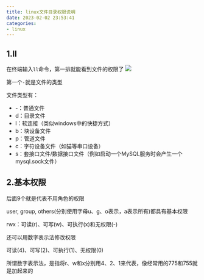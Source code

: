 ```yaml
---
title: linux文件目录权限说明
date: 2023-02-02 23:53:41
categories:
- linux
---
```

## 1.ll
在终端输入`ll`命令，第一排就能看到文件的权限了
![](https://img.xiyangyang.cc/blog/%E6%88%AA%E5%B1%8F2023-02-03%20%E4%B8%8A%E5%8D%8812.03.17.png)

第一个`-`就是文件的类型

文件类型有：
- -：普通文件
- d：目录文件
- l：软连接（类似windows中的快捷方式）
- b：块设备文件
- p：管道文件
- c：字符设备文件（如猫等串口设备）
- s：套接口文件/数据接口文件（例如启动一个MySQL服务时会产生一个mysql.sock文件）
## 2.基本权限
后面9个就是代表不用角色的权限

user, group, others(分别使用字母u、g、o表示，a表示所有)都具有基本权限

rwx：可读(r)、可写(w)、可执行(x)和无权限(-)

还可以用数字表示法修改权限

可读(4)、可写(2)、可执行(1)、无权限(0)

所谓数字表示法，是指将r、w和x分别用4、2、1来代表，像经常用的775和755就是加起来的